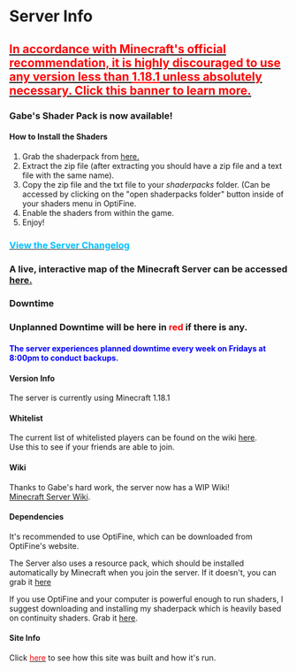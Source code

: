 <link rel="stylesheet" href="assets/css/light-darkmode.css">

# Server Info

## [<span style="color:red">In accordance with Minecraft's official recommendation, it is highly discouraged to use any version less than <u>1.18.1</u> unless absolutely necessary. Click this banner to learn more.</span>](/MinecraftServer/emergencywarning1181)

### Gabe's Shader Pack is now available!
#### How to Install the Shaders
1. Grab the shaderpack from [here.](/MinecraftServer/linkunavailable)
2. Extract the zip file (after extracting you should have a zip file and a text file with the same name).
3. Copy the zip file and the txt file to your *shaderpacks* folder. (Can be accessed by clicking on the "open shaderpacks folder" button inside of your shaders menu in OptiFine. 
4. Enable the shaders from within the game.
5. Enjoy!


### [<span style="color:DeepSkyBlue">View the Server Changelog</span>](/MinecraftServer/changelog)

### A live, interactive map of the Minecraft Server can be accessed [here.](http://gabesmcserver.ddns.net:8123) 

### Downtime
### Unplanned Downtime will be here in <span style="color:red">red</span> if there is any.

#### <span style="color:blue">The server experiences planned downtime every week on Fridays at 8:00pm to conduct backups.</span>
#### Version Info
The server is currently using Minecraft 1.18.1  

#### Whitelist
The current list of whitelisted players can be found on the wiki [here](/MinecraftServer/whitelist).  
Use this to see if your friends are able to join.  

#### Wiki
Thanks to Gabe's hard work, the server now has a WIP Wiki!  
[Minecraft Server Wiki](/MinecraftServer/wiki).  

#### Dependencies
It's recommended to use OptiFine, which can be downloaded from OptiFine's website.  

The Server also uses a resource pack, which should be installed automatically by Minecraft when you join the server. If it doesn't, you can grab it [here](https://github.com/GabeThatGuy/MinecraftServer/raw/General-Info/Server-Resources/Resource%20Pack/vane-resource-pack.zip)  

If you use OptiFine and your computer is powerful enough to run shaders, I suggest downloading and installing my shaderpack which is heavily based on continuity shaders. Grab it [here](https://github.com/GabeThatGuy/MinecraftServer/raw/General-Info/Server-Resources/shaderpack/gabes-shaders.zip).  

#### Site Info
Click [<span style ="color:red">here</span>](/MinecraftServer/site-info) to see how this site was built and how it's run.


  

